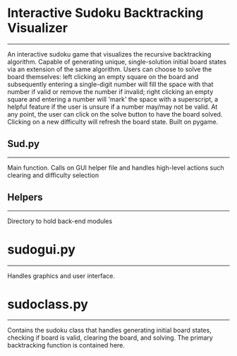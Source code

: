 # **Interactive Sudoku Backtracking Visualizer**
____________________________________________
An interactive sudoku game that visualizes the recursive backtracking algorithm. Capable of generating unique, single-solution initial board states via an extension of the same algorithm. Users can choose to solve the board themselves: left clicking an empty square on the board and subsequently entering a single-digit number will fill the space with that number if valid or remove the number if invalid; right clicking an empty square and entering a number will 'mark' the space with a superscript, a helpful feature if the user is unsure if a number may/may not be valid. At any point, the user can click on the solve button to have the board solved. Clicking on a new difficulty will refresh the board state. Built on pygame.

## **Sud.py**
____________________________________________
Main function. Calls on GUI helper file and handles high-level actions such clearing and difficulty selection

## **Helpers**
____________________________________________
Directory to hold back-end modules

# **sudogui.py**
____________________________________________
Handles graphics and user interface. 

# **sudoclass.py**
____________________________________________
Contains the sudoku class that handles generating initial board states, checking if board is valid, clearing the board, and solving. The primary backtracking function is contained here.

